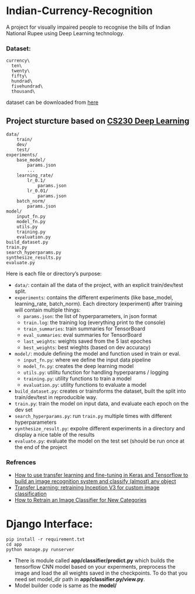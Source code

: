 # Indian-Currency-Recognition
A project for visually impaired people to recognise the bills of Indian National Rupee using Deep Learning technology.

### Dataset:
```
currency\
  ten\
  twenty\
  fifty\
  hundrad\
  fivehundrad\
  thousand\
```
dataset can be downloaded from [here](https://drive.google.com/file/d/0B7Am6-nOVeP7N1lQOUVUYlBuc0E/edit)

## Project sturcture based on [CS230 Deep Learning](https://cs230-stanford.github.io/project-code-examples.html)
```
data/
    train/
    dev/
    test/
experiments/
    base_model/
        params.json
        ...
    learning_rate/
        lr_0.1/
            params.json
        lr_0.01/
            params.json
    batch_norm/
        params.json
model/
    input_fn.py
    model_fn.py
    utils.py
    training.py
    evaluation.py
build_dataset.py
train.py
search_hyperparams.py
synthesize_results.py
evaluate.py
```
Here is each file or directory’s purpose:
- ```data/```: contain all the data of the project, with an explicit train/dev/test split.
- ```experiments```: contains the different experiments (like base_model, learning_rate, batch_norm). Each directory (experiment) after training will contain multiple things:
  - ```params.json```: the list of hyperparameters, in json format
  - ```train.log```: the training log (everything print to the console)
  - ```train_summaries```: train summaries for TensorBoard
  - ```eval_summaries```: eval summaries for TensorBoard
  - ```last_weights```: weights saved from the 5 last epoches
  - ```best_weights```: best wieghts (based on dev accuracy)
- ```model/```: module defining the model and function used in train or eval.
  - ```input_fn.py```: where we define the input data pipeline
  - ```model_fn.py```: creates the deep learning model
  - ```utils.py```: utilitu function for handling hyperparams / logging
  - ```training.py```: utility functions to train a model
  - ```evaluation.py```: utility functions to evaluate a model
- ```build_dataset.py```: creates or trainsforms the dataset, built the split into train/dev/test in reproducible way.
- ```train.py```: train the model on input data, and evaluate each epoch on the dev set
- ```search_hyperparams.py```: run ```train.py``` multiple times with different hyperparameters
- ```synthesize_result.py```: expolre different experiments in a directory and display a nice table of the results
- ```evaluate.py```: evaluate the model on the test set (should be run once at the end of the project

### Refrences
- [How to use transfer learning and fine-tuning in Keras and Tensorflow to build an image recognition system and classify (almost) any object](https://deeplearningsandbox.com/how-to-use-transfer-learning-and-fine-tuning-in-keras-and-tensorflow-to-build-an-image-recognition-94b0b02444f2)
- [Transfer Learning: retraining Inception V3 for custom image classification](https://becominghuman.ai/transfer-learning-retraining-inception-v3-for-custom-image-classification-2820f653c557)
- [How to Retrain an Image Classifier for New Categories](https://www.tensorflow.org/hub/tutorials/image_retraining)


# Django Interface:
```
pip install -r requirement.txt
cd app
python manage.py runserver
```
- There is module called **app/classifier/predict.py** which builds the tensorflow CNN model based on your experments, preprocess the image and load the all weights saved in the checkpoints. To do that you need set model_dir path in **app/classifier.py/view.py**. 
- Model builder code is same as the **model/**
